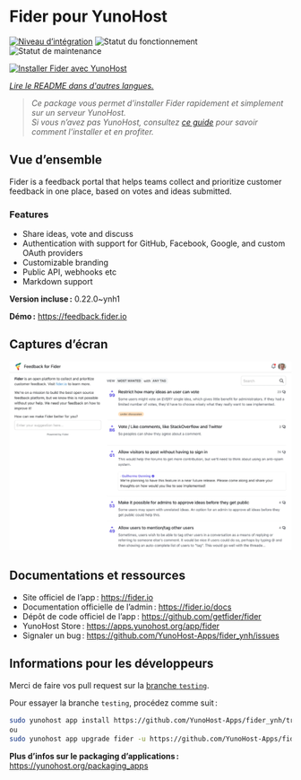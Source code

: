 <!--
Nota bene : ce README est automatiquement généré par <https://github.com/YunoHost/apps/tree/master/tools/readme_generator>
Il NE doit PAS être modifié à la main.
-->

# Fider pour YunoHost

[![Niveau d’intégration](https://dash.yunohost.org/integration/fider.svg)](https://ci-apps.yunohost.org/ci/apps/fider/) ![Statut du fonctionnement](https://ci-apps.yunohost.org/ci/badges/fider.status.svg) ![Statut de maintenance](https://ci-apps.yunohost.org/ci/badges/fider.maintain.svg)

[![Installer Fider avec YunoHost](https://install-app.yunohost.org/install-with-yunohost.svg)](https://install-app.yunohost.org/?app=fider)

*[Lire le README dans d'autres langues.](./ALL_README.md)*

> *Ce package vous permet d’installer Fider rapidement et simplement sur un serveur YunoHost.*  
> *Si vous n’avez pas YunoHost, consultez [ce guide](https://yunohost.org/install) pour savoir comment l’installer et en profiter.*

## Vue d’ensemble

Fider is a feedback portal that helps teams collect and prioritize customer feedback in one place, based on votes and ideas submitted.

### Features

- Share ideas, vote and discuss
- Authentication with support for GitHub, Facebook, Google, and custom OAuth providers
- Customizable branding
- Public API, webhooks etc
- Markdown support


**Version incluse :** 0.22.0~ynh1

**Démo :** <https://feedback.fider.io>

## Captures d’écran

![Capture d’écran de Fider](./doc/screenshots/screenshot.png)

## Documentations et ressources

- Site officiel de l’app : <https://fider.io>
- Documentation officielle de l’admin : <https://fider.io/docs>
- Dépôt de code officiel de l’app : <https://github.com/getfider/fider>
- YunoHost Store : <https://apps.yunohost.org/app/fider>
- Signaler un bug : <https://github.com/YunoHost-Apps/fider_ynh/issues>

## Informations pour les développeurs

Merci de faire vos pull request sur la [branche `testing`](https://github.com/YunoHost-Apps/fider_ynh/tree/testing).

Pour essayer la branche `testing`, procédez comme suit :

```bash
sudo yunohost app install https://github.com/YunoHost-Apps/fider_ynh/tree/testing --debug
ou
sudo yunohost app upgrade fider -u https://github.com/YunoHost-Apps/fider_ynh/tree/testing --debug
```

**Plus d’infos sur le packaging d’applications :** <https://yunohost.org/packaging_apps>
